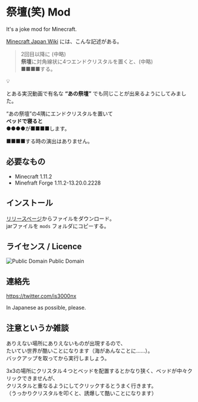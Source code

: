 祭壇(笑) Mod
====

It's a joke mod for Minecraft.


[Minecraft Japan Wiki](https://www26.atwiki.jp/minecraft/) には、こんな記述がある。

> 2回目以降に (中略)  
> **祭壇**に対角線状に4つエンドクリスタルを置くと、(中略)  
> ■■■■する。

:bulb:

とある実況動画で有名な **“あの祭壇”** でも同じことが出来るようにしてみました。  

“あの祭壇”の4隅にエンドクリスタルを置いて  
**ベッドで寝ると**  
●●●●が■■■■します。

■■■■する時の演出はありません。

## 必要なもの

* Minecraft 1.11.2
* Minefraft Forge 1.11.2-13.20.0.2228


## インストール

[リリースページ](https://github.com/is3000nx/JokeAlter/releases)からファイルをダウンロード。  
jarファイルを ``mods`` フォルダにコピーする。


## ライセンス / Licence

![Public Domain](https://licensebuttons.net/p/zero/1.0/88x31.png)
Public Domain

## 連絡先

https://twitter.com/is3000nx

In Japanese as possible, please.

## 注意というか雑談

ありえない場所にありえないものが出現するので、  
たいてい世界が酷いことになります（海があんなことに……）。  
バックアップを取ってから実行しましょう。

3x3の場所にクリスタル４つとベッドを配置するとかなり狭く、ベッドが中々クリックできませんが、  
クリスタルと重なるようにしてクリックするとうまく行きます。  
（うっかりクリスタルを叩くと、誘爆して酷いことになります）
